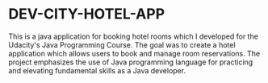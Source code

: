 # DEV-CITY-HOTEL-APP
This is a java application for booking hotel rooms which I developed for the Udacity's Java Programming Course. The goal was to create a hotel application which allows users to book and manage room reservations. 
The project emphasizes the use of Java programming language for practicing and elevating fundamental skills as a Java developer.
